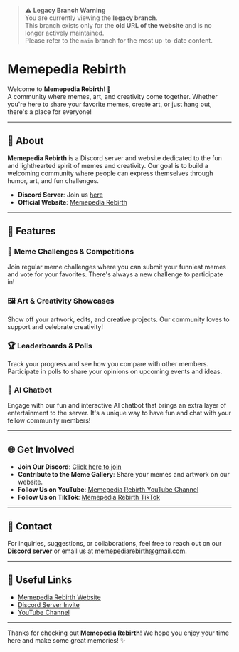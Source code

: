 > ⚠️ **Legacy Branch Warning**  
> You are currently viewing the **legacy branch**.  
> This branch exists only for the **old URL of the website** and is no longer actively maintained.  
> Please refer to the `main` branch for the most up-to-date content.

# Memepedia Rebirth

Welcome to **Memepedia Rebirth**! 🎉  
A community where memes, art, and creativity come together. Whether you're here to share your favorite memes, create art, or just hang out, there's a place for everyone!

---

## 📌 About

**Memepedia Rebirth** is a Discord server and website dedicated to the fun and lighthearted spirit of memes and creativity. Our goal is to build a welcoming community where people can express themselves through humor, art, and fun challenges.

- **Discord Server**: Join us [here](https://discord.gg/yvCTUBHNks)  
- **Official Website**: [Memepedia Rebirth](https://magicdippyegg.github.io/MEMEPEDIA-CONTENT/)

---

## 🚀 Features

### 🎨 **Meme Challenges & Competitions**
Join regular meme challenges where you can submit your funniest memes and vote for your favorites. There's always a new challenge to participate in!

### 🖼️ **Art & Creativity Showcases**
Show off your artwork, edits, and creative projects. Our community loves to support and celebrate creativity!

### 🏆 **Leaderboards & Polls**
Track your progress and see how you compare with other members. Participate in polls to share your opinions on upcoming events and ideas.

### 🤖 **AI Chatbot**
Engage with our fun and interactive AI chatbot that brings an extra layer of entertainment to the server. It's a unique way to have fun and chat with your fellow community members!

---

## 🌐 Get Involved

- **Join Our Discord**: [Click here to join](https://discord.gg/yvCTUBHNks)
- **Contribute to the Meme Gallery**: Share your memes and artwork on our website.
- **Follow Us on YouTube**: [Memepedia Rebirth YouTube Channel](https://www.youtube.com/@MemepediaRebirth)
- **Follow Us on TikTok**: [Memepedia Rebirth TikTok](https://www.tiktok.com/@memepedia.rebirth)

---

## 💬 Contact

For inquiries, suggestions, or collaborations, feel free to reach out on our **[Discord server](https://discord.gg/yvCTUBHNks)** or email us at [memepediarebirth@gmail.com](mailto:memepediarebirth@gmail.com).

---

## 🔗 Useful Links
- [Memepedia Rebirth Website](https://magicdippyegg.github.io/MEMEPEDIA-CONTENT/)
- [Discord Server Invite](https://discord.gg/yvCTUBHNks)
- [YouTube Channel](https://www.youtube.com/@MemepediaRebirth)

---

Thanks for checking out **Memepedia Rebirth**! We hope you enjoy your time here and make some great memories! ✨
